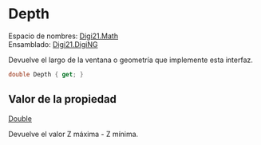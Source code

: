 # Depth

Espacio de nombres: [Digi21.Math](../../)  
Ensamblado: [Digi21.DigiNG](../../../)

Devuelve el largo de la ventana o geometría que implemente esta interfaz.

```csharp
double Depth { get; }
```

## Valor de la propiedad

[Double](https://docs.microsoft.com/en-us/dotnet/api/system.double?view=net-5.0)

Devuelve el valor Z máxima - Z mínima.

